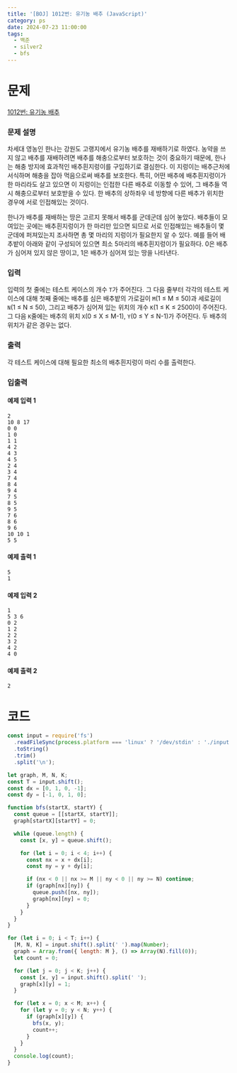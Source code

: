 ```yaml
---
title: '[BOJ] 1012번: 유기농 배추 (JavaScript)'
category: ps
date: 2024-07-23 11:00:00
tags:
  - 백준
  - silver2
  - bfs
---
```


# 문제

[1012번: 유기농 배추](https://www.acmicpc.net/problem/1012)

### 문제 설명

차세대 영농인 한나는 강원도 고랭지에서 유기농 배추를 재배하기로 하였다. 농약을 쓰지 않고 배추를 재배하려면 배추를 해충으로부터 보호하는 것이 중요하기 때문에, 한나는 해충 방지에 효과적인 배추흰지렁이를 구입하기로 결심한다. 이 지렁이는 배추근처에 서식하며 해충을 잡아 먹음으로써 배추를 보호한다. 특히, 어떤 배추에 배추흰지렁이가 한 마리라도 살고 있으면 이 지렁이는 인접한 다른 배추로 이동할 수 있어, 그 배추들 역시 해충으로부터 보호받을 수 있다. 한 배추의 상하좌우 네 방향에 다른 배추가 위치한 경우에 서로 인접해있는 것이다.

한나가 배추를 재배하는 땅은 고르지 못해서 배추를 군데군데 심어 놓았다. 배추들이 모여있는 곳에는 배추흰지렁이가 한 마리만 있으면 되므로 서로 인접해있는 배추들이 몇 군데에 퍼져있는지 조사하면 총 몇 마리의 지렁이가 필요한지 알 수 있다. 예를 들어 배추밭이 아래와 같이 구성되어 있으면 최소 5마리의 배추흰지렁이가 필요하다. 0은 배추가 심어져 있지 않은 땅이고, 1은 배추가 심어져 있는 땅을 나타낸다.

### 입력

입력의 첫 줄에는 테스트 케이스의 개수 `T`가 주어진다. 그 다음 줄부터 각각의 테스트 케이스에 대해 첫째 줄에는 배추를 심은 배추밭의 가로길이 `M`(1 ≤ M ≤ 50)과 세로길이 `N`(1 ≤ N ≤ 50), 그리고 배추가 심어져 있는 위치의 개수 `K`(1 ≤ K ≤ 2500)이 주어진다. 그 다음 `K`줄에는 배추의 위치 `X`(0 ≤ X ≤ M-1), `Y`(0 ≤ Y ≤ N-1)가 주어진다. 두 배추의 위치가 같은 경우는 없다.

### 출력

각 테스트 케이스에 대해 필요한 최소의 배추흰지렁이 마리 수를 출력한다.

### 입출력

<div class='flex-wrapper'>
<div>

#### 예제 입력 1

```text
2
10 8 17
0 0
1 0
1 1
4 2
4 3
4 5
2 4
3 4
7 4
8 4
9 4
7 5
8 5
9 5
7 6
8 6
9 6
10 10 1
5 5
```

</div>

<div>

#### 예제 출력 1

```text
5
1
```

</div>

</div>

<div class='flex-wrapper'>
<div>

#### 예제 입력 2

```text
1
5 3 6
0 2
1 2
2 2
3 2
4 2
4 0
```

</div>
<div>

#### 예제 출력 2

```text
2
```

</div>
</div>

# 코드

```js
const input = require('fs')
  .readFileSync(process.platform === 'linux' ? '/dev/stdin' : './input.txt')
  .toString()
  .trim()
  .split('\n');

let graph, M, N, K;
const T = input.shift();
const dx = [0, 1, 0, -1];
const dy = [-1, 0, 1, 0];

function bfs(startX, startY) {
  const queue = [[startX, startY]];
  graph[startX][startY] = 0;

  while (queue.length) {
    const [x, y] = queue.shift();

    for (let i = 0; i < 4; i++) {
      const nx = x + dx[i];
      const ny = y + dy[i];

      if (nx < 0 || nx >= M || ny < 0 || ny >= N) continue;
      if (graph[nx][ny]) {
        queue.push([nx, ny]);
        graph[nx][ny] = 0;
      }
    }
  }
}

for (let i = 0; i < T; i++) {
  [M, N, K] = input.shift().split(' ').map(Number);
  graph = Array.from({ length: M }, () => Array(N).fill(0));
  let count = 0;

  for (let j = 0; j < K; j++) {
    const [x, y] = input.shift().split(' ');
    graph[x][y] = 1;
  }

  for (let x = 0; x < M; x++) {
    for (let y = 0; y < N; y++) {
      if (graph[x][y]) {
        bfs(x, y);
        count++;
      }
    }
  }
  console.log(count);
}
```
